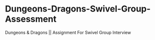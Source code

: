 # Dungeons-Dragons-Swivel-Group-Assessment
Dungeons &amp; Dragons || Assignment For Swivel Group Interview 
